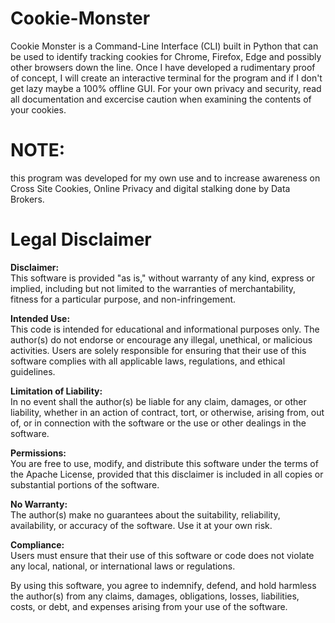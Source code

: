 # Cookie-Monster
Cookie Monster is a Command-Line Interface (CLI) built in Python that can be used to identify tracking cookies for Chrome, Firefox, Edge and possibly other browsers down the line. Once I have developed a rudimentary proof of concept, I will create an interactive terminal for the program and if I don't get lazy maybe a 100% offline GUI. For your own privacy and security, read all documentation and excercise caution when examining the contents of your cookies.  

# NOTE: 
this program was developed for my own use and to increase awareness on Cross Site Cookies, Online Privacy and digital stalking done by Data Brokers. 

# Legal Disclaimer

**Disclaimer:**  
This software is provided "as is," without warranty of any kind, express or implied, including but not limited to the warranties of merchantability, fitness for a particular purpose, and non-infringement. 

**Intended Use:**  
This code is intended for educational and informational purposes only. The author(s) do not endorse or encourage any illegal, unethical, or malicious activities. Users are solely responsible for ensuring that their use of this software complies with all applicable laws, regulations, and ethical guidelines.

**Limitation of Liability:**  
In no event shall the author(s) be liable for any claim, damages, or other liability, whether in an action of contract, tort, or otherwise, arising from, out of, or in connection with the software or the use or other dealings in the software.

**Permissions:**  
You are free to use, modify, and distribute this software under the terms of the Apache License, provided that this disclaimer is included in all copies or substantial portions of the software.

**No Warranty:**  
The author(s) make no guarantees about the suitability, reliability, availability, or accuracy of the software. Use it at your own risk.

**Compliance:**  
Users must ensure that their use of this software or code does not violate any local, national, or international laws or regulations.

By using this software, you agree to indemnify, defend, and hold harmless the author(s) from any claims, damages, obligations, losses, liabilities, costs, or debt, and expenses arising from your use of the software.

